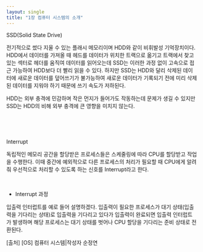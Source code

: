 ```yaml
---
layout: single
title: "1장 컴퓨터 시스템의 소개"
---
```


SSD(Solid State Drive)

전기적으로 썼다 지울 수 있는 플래시 메모리이며 HDD와 같이 비휘발성 기억장치이다. HDD에서 데이터를 가져올 때 헤드를 데이터가 위치한 트랙으로 옮기고 트랙에서 찾고 있는 섹터로 헤더를 움직여 데이터를 읽어오는데 SSD는 이러한 과정 없이 고속으로 접근 가능하여 HDD보다 더 빨리 읽을 수 있다. 하지만 SSD는 HDD와 달리 삭제된 데이터에 새로운 데이터를 덮어쓰기가 불가능하여 새로운 데이터가 기록되기 전에 미리 삭제된 데이터를 지워야 하기 때문에 쓰기 속도가 저하된다.

HDD는 외부 충격에 민감하며 작은 먼지가 들어가도 작동하는데 문제가 생길 수 있지만 SSD는 HDD의 비해 외부 충격에 큰 영향을 미치지 않는다.

​

​

Interrupt 

독립적인 메모리 공간을 할당받은 프로세스들은 스케줄링에 따라 CPU를 할당받고 작업을 수행한다. 이때 중간에 예외적으로 다른 프로세스의 처리가 필요할 때 CPU에게 알려줘 우선적으로 처리할 수 있도록 하는 신호를 Interrupt라고 한다.

​

- Interrupt 과정 

입출력 인터럽트를 예로 들어 설명하겠다. 입출력이 필요한 프로세스가 대기 상태(입출력을 기다리는 상태)로 입출력을 기다리고 있다가 입출력이 완료되면 입출력 인터럽트가 발생하며 해당 프로세스는 대기 상태를 벗어나 CPU 할당을 기다리는 준비 상태로 전환된다.

[출처] [OS] 컴퓨터 시스템|작성자 순정연


